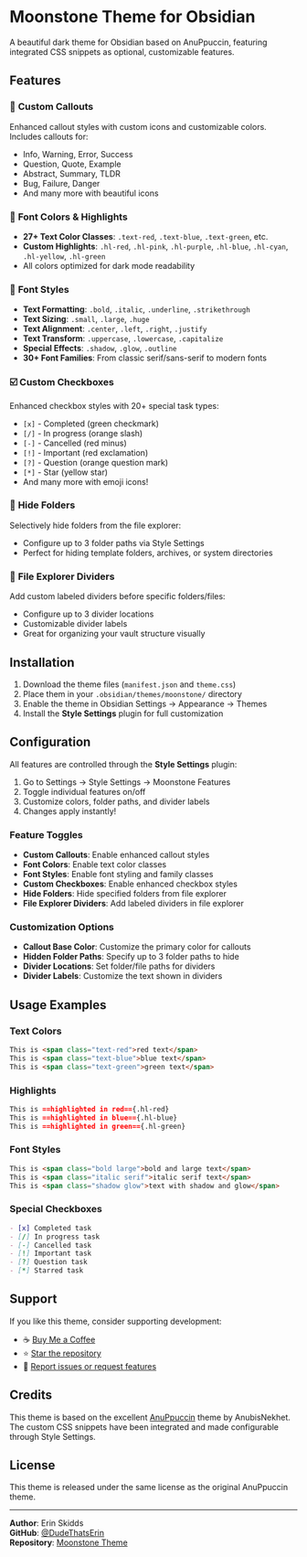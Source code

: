 # Moonstone Theme for Obsidian

A beautiful dark theme for Obsidian based on AnuPpuccin, featuring integrated CSS snippets as optional, customizable features.

## Features

### 🎨 **Custom Callouts**
Enhanced callout styles with custom icons and customizable colors. Includes callouts for:
- Info, Warning, Error, Success
- Question, Quote, Example
- Abstract, Summary, TLDR
- Bug, Failure, Danger
- And many more with beautiful icons

### 🌈 **Font Colors & Highlights**
- **27+ Text Color Classes**: `.text-red`, `.text-blue`, `.text-green`, etc.
- **Custom Highlights**: `.hl-red`, `.hl-pink`, `.hl-purple`, `.hl-blue`, `.hl-cyan`, `.hl-yellow`, `.hl-green`
- All colors optimized for dark mode readability

### 📝 **Font Styles**
- **Text Formatting**: `.bold`, `.italic`, `.underline`, `.strikethrough`
- **Text Sizing**: `.small`, `.large`, `.huge`
- **Text Alignment**: `.center`, `.left`, `.right`, `.justify`
- **Text Transform**: `.uppercase`, `.lowercase`, `.capitalize`
- **Special Effects**: `.shadow`, `.glow`, `.outline`
- **30+ Font Families**: From classic serif/sans-serif to modern fonts

### ☑️ **Custom Checkboxes**
Enhanced checkbox styles with 20+ special task types:
- `[x]` - Completed (green checkmark)
- `[/]` - In progress (orange slash)
- `[-]` - Cancelled (red minus)
- `[!]` - Important (red exclamation)
- `[?]` - Question (orange question mark)
- `[*]` - Star (yellow star)
- And many more with emoji icons!

### 📁 **Hide Folders**
Selectively hide folders from the file explorer:
- Configure up to 3 folder paths via Style Settings
- Perfect for hiding template folders, archives, or system directories

### 📂 **File Explorer Dividers**
Add custom labeled dividers before specific folders/files:
- Configure up to 3 divider locations
- Customizable divider labels
- Great for organizing your vault structure visually

## Installation

1. Download the theme files (`manifest.json` and `theme.css`)
2. Place them in your `.obsidian/themes/moonstone/` directory
3. Enable the theme in Obsidian Settings → Appearance → Themes
4. Install the **Style Settings** plugin for full customization

## Configuration

All features are controlled through the **Style Settings** plugin:

1. Go to Settings → Style Settings → Moonstone Features
2. Toggle individual features on/off
3. Customize colors, folder paths, and divider labels
4. Changes apply instantly!

### Feature Toggles

- **Custom Callouts**: Enable enhanced callout styles
- **Font Colors**: Enable text color classes
- **Font Styles**: Enable font styling and family classes
- **Custom Checkboxes**: Enable enhanced checkbox styles
- **Hide Folders**: Hide specified folders from file explorer
- **File Explorer Dividers**: Add labeled dividers in file explorer

### Customization Options

- **Callout Base Color**: Customize the primary color for callouts
- **Hidden Folder Paths**: Specify up to 3 folder paths to hide
- **Divider Locations**: Set folder/file paths for dividers
- **Divider Labels**: Customize the text shown in dividers

## Usage Examples

### Text Colors
```markdown
This is <span class="text-red">red text</span>
This is <span class="text-blue">blue text</span>
This is <span class="text-green">green text</span>
```

### Highlights
```markdown
This is ==highlighted in red=={.hl-red}
This is ==highlighted in blue=={.hl-blue}
This is ==highlighted in green=={.hl-green}
```

### Font Styles
```markdown
This is <span class="bold large">bold and large text</span>
This is <span class="italic serif">italic serif text</span>
This is <span class="shadow glow">text with shadow and glow</span>
```

### Special Checkboxes
```markdown
- [x] Completed task
- [/] In progress task
- [-] Cancelled task
- [!] Important task
- [?] Question task
- [*] Starred task
```

## Support

If you like this theme, consider supporting development:

- ☕ [Buy Me a Coffee](https://buymeacoffee.com/erinskidds)
- ⭐ [Star the repository](https://github.com/DudeThatsErin/Moonstone)
- 🐛 [Report issues or request features](https://github.com/DudeThatsErin/Moonstone/issues)

## Credits

This theme is based on the excellent [AnuPpuccin](https://github.com/AnubisNekhet/AnuPpuccin) theme by AnubisNekhet. The custom CSS snippets have been integrated and made configurable through Style Settings.

## License

This theme is released under the same license as the original AnuPpuccin theme.

---

**Author**: Erin Skidds  
**GitHub**: [@DudeThatsErin](https://github.com/DudeThatsErin)  
**Repository**: [Moonstone Theme](https://github.com/DudeThatsErin/Moonstone)
